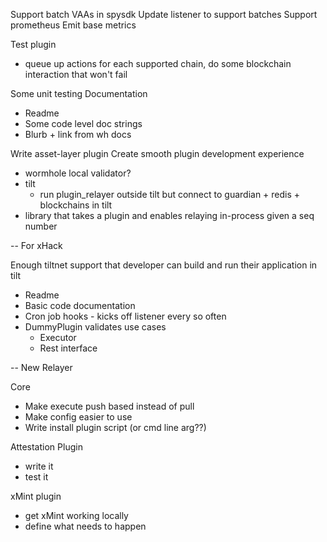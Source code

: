 
Support batch VAAs in spysdk
Update listener to support batches
Support prometheus 
Emit base metrics 

Test plugin
 - queue up actions for each supported chain, do some blockchain interaction that won't fail

Some unit testing 
Documentation
 - Readme
 - Some code level doc strings
 - Blurb + link from wh docs

Write asset-layer plugin
Create smooth plugin development experience 
- wormhole local validator?
- tilt
  - run plugin_relayer outside tilt but connect to guardian + redis + blockchains in tilt
- library that takes a plugin and enables relaying in-process given a seq number

--
For xHack

Enough tiltnet support that developer can build and run their application in tilt
- Readme
- Basic code documentation
- Cron job hooks - kicks off listener every so often
- DummyPlugin validates use cases
  - Executor 
  - Rest interface


-- 
New Relayer 

Core 
- Make execute push based instead of pull
- Make config easier to use 
- Write install plugin script (or cmd line arg??)

Attestation Plugin
- write it 
- test it

xMint plugin 
- get xMint working locally
- define what needs to happen